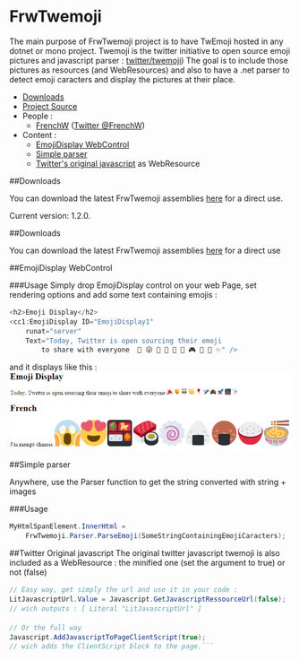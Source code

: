 FrwTwemoji
==========

The main purpose of FrwTwemoji project is to have TwEmoji  hosted in any dotnet or mono project.
Twemoji is the twitter initiative to open source emoji pictures and javascript parser : [twitter/twemoji](https://github.com/twitter/twemoji))
The goal is to include those pictures as resources (and WebResources) and also to have a .net parser to detect emoji caracters and display the pictures at their place.

 - [Downloads](#downloads) 
 - [Project Source](https://github.com/FrenchW/FrwTwemoji)
 - People : 
   - [FrenchW](http://githubfrenchw.net) ([Twitter @FrenchW](https://twitter.com/FrenchW))
 - Content :
   - [EmojiDisplay WebControl](#emojidisplay-webcontrol)
   - [Simple parser](#simple-parser)
   - [Twitter's original javascript](#twitter-original-javascript) as WebResource

##Downloads

You can download the latest FrwTwemoji assemblies [here](http://j.mp/1Bks3uN) for a direct use. 

Current version: 1.2.0.

##Downloads

You can download the latest FrwTwemoji assemblies [here](http://j.mp/1AlEIza) for a direct use

##EmojiDisplay WebControl

###Usage
Simply drop EmojiDisplay control on your web Page, set rendering options and add some text containing emojis :

```csharp
<h2>Emoji Display</h2>
<cc1:EmojiDisplay ID="EmojiDisplay1"
    runat="server"
    Text="Today, Twitter is open sourcing their emoji 
        to share with everyone  🎉 😜 👯 🍻 🎈 🎤 🎮 🚀 🌉 ✨" />
```
and it displays like this : 
![alt text](README_1.png)

##Simple parser

Anywhere, use the Parser function to get the string converted with string + images

###Usage

```csharp
MyHtmlSpanElement.InnerHtml = 
    FrwTwemoji.Parser.ParseEmoji(SomeStringContainingEmojiCaracters);
```

##Twitter Original javascript
The original twitter javascript twemoji is also included as a WebResource : the minified one (set the argument to true) or not (false)

```csharp
// Easy way, get simply the url and use it in your code :
LitJavascriptUrl.Value = Javascript.GetJavascriptRessourceUrl(false);
// wich outputs : [ Literal "LitJavascriptUrl" ]

// Or the full way
Javascript.AddJavascriptToPageClientScript(true); 
// wich adds the ClientScript block to the page.```


